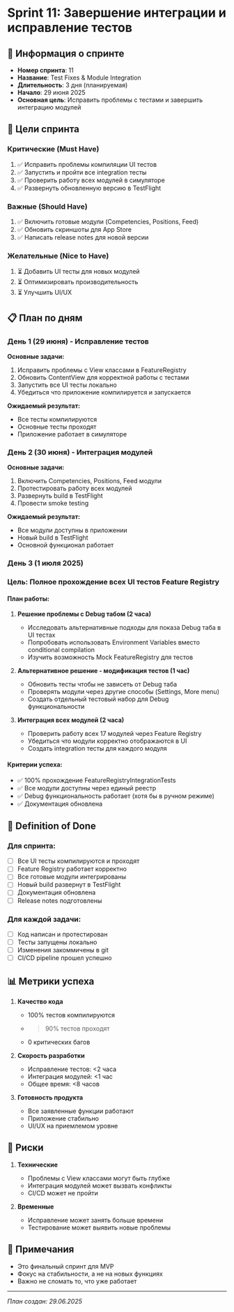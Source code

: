 # Sprint 11: Завершение интеграции и исправление тестов

## 📅 Информация о спринте
- **Номер спринта**: 11
- **Название**: Test Fixes & Module Integration
- **Длительность**: 3 дня (планируемая)
- **Начало**: 29 июня 2025
- **Основная цель**: Исправить проблемы с тестами и завершить интеграцию модулей

## 🎯 Цели спринта

### Критические (Must Have)
1. ✅ Исправить проблемы компиляции UI тестов
2. ✅ Запустить и пройти все integration тесты
3. ✅ Проверить работу всех модулей в симуляторе
4. ✅ Развернуть обновленную версию в TestFlight

### Важные (Should Have)
1. ✅ Включить готовые модули (Competencies, Positions, Feed)
2. ✅ Обновить скриншоты для App Store
3. ✅ Написать release notes для новой версии

### Желательные (Nice to Have)
1. ⏳ Добавить UI тесты для новых модулей
2. ⏳ Оптимизировать производительность
3. ⏳ Улучшить UI/UX

## 📋 План по дням

### День 1 (29 июня) - Исправление тестов
**Основные задачи:**
1. Исправить проблемы с View классами в FeatureRegistry
2. Обновить ContentView для корректной работы с тестами
3. Запустить все UI тесты локально
4. Убедиться что приложение компилируется и запускается

**Ожидаемый результат:**
- Все тесты компилируются
- Основные тесты проходят
- Приложение работает в симуляторе

### День 2 (30 июня) - Интеграция модулей
**Основные задачи:**
1. Включить Competencies, Positions, Feed модули
2. Протестировать работу всех модулей
3. Развернуть build в TestFlight
4. Провести smoke testing

**Ожидаемый результат:**
- Все модули доступны в приложении
- Новый build в TestFlight
- Основной функционал работает

### День 3 (1 июля 2025)
### Цель: Полное прохождение всех UI тестов Feature Registry

#### План работы:
1. **Решение проблемы с Debug табом (2 часа)**
   - Исследовать альтернативные подходы для показа Debug таба в UI тестах
   - Попробовать использовать Environment Variables вместо conditional compilation
   - Изучить возможность Mock FeatureRegistry для тестов

2. **Альтернативное решение - модификация тестов (1 час)**
   - Обновить тесты чтобы не зависеть от Debug таба
   - Проверять модули через другие способы (Settings, More menu)
   - Создать отдельный тестовый набор для Debug функциональности

3. **Интеграция всех модулей (2 часа)**
   - Проверить работу всех 17 модулей через Feature Registry
   - Убедиться что модули корректно отображаются в UI
   - Создать integration тесты для каждого модуля

#### Критерии успеха:
- ✅ 100% прохождение FeatureRegistryIntegrationTests
- ✅ Все модули доступны через единый реестр
- ✅ Debug функциональность работает (хотя бы в ручном режиме)
- ✅ Документация обновлена

## 🏁 Definition of Done

### Для спринта:
- [ ] Все UI тесты компилируются и проходят
- [ ] Feature Registry работает корректно
- [ ] Все готовые модули интегрированы
- [ ] Новый build развернут в TestFlight
- [ ] Документация обновлена
- [ ] Release notes подготовлены

### Для каждой задачи:
- [ ] Код написан и протестирован
- [ ] Тесты запущены локально
- [ ] Изменения закоммичены в git
- [ ] CI/CD pipeline прошел успешно

## 📊 Метрики успеха

1. **Качество кода**
   - 100% тестов компилируются
   - >90% тестов проходят
   - 0 критических багов

2. **Скорость разработки**
   - Исправление тестов: <2 часа
   - Интеграция модулей: <1 час
   - Общее время: <8 часов

3. **Готовность продукта**
   - Все заявленные функции работают
   - Приложение стабильно
   - UI/UX на приемлемом уровне

## 🚨 Риски

1. **Технические**
   - Проблемы с View классами могут быть глубже
   - Интеграция модулей может вызвать конфликты
   - CI/CD может не пройти

2. **Временные**
   - Исправление может занять больше времени
   - Тестирование может выявить новые проблемы

## 📝 Примечания

- Это финальный спринт для MVP
- Фокус на стабильности, а не на новых функциях
- Важно не сломать то, что уже работает

---
*План создан: 29.06.2025* 